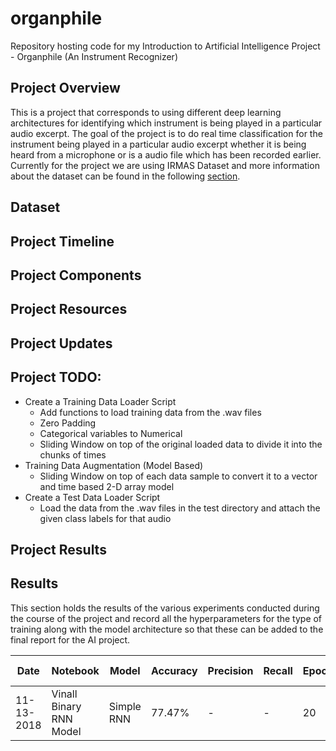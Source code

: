 # organphile
Repository hosting code for my Introduction to Artificial Intelligence Project - Organphile (An Instrument Recognizer)

## Project Overview
This is a project that corresponds to using different deep learning architectures for identifying which instrument is
 being played in a particular audio excerpt. The goal of the project is to do real time classification for the 
 instrument being played in a particular audio excerpt whether it is being heard from a microphone or is a audio 
 file which has been recorded earlier. Currently for the project we are using IRMAS Dataset and more information 
 about the dataset can be found in the following [section](#abcd). 


## <a name="abcd">Dataset</a>


## Project Timeline


## Project Components


## Project Resources


## Project Updates


## Project TODO:
 * Create a Training Data Loader Script
   * Add functions to load training data from the .wav files
   * Zero Padding
   * Categorical variables to Numerical
   * Sliding Window on top of the original loaded data to divide it into the chunks of times 
 * Training Data Augmentation (Model Based)
   * Sliding Window on top of each data sample to convert it to a vector and time based 2-D array model
 * Create a Test Data Loader Script
    * Load the data from the .wav files in the test directory and attach the given class labels for that audio


## Project Results


    
## Results

This section holds the results of the various experiments conducted during the course of the project and record all 
the hyperparameters for the type of training along with the model architecture so that these can be added to the 
final report for the AI project.

Date|Notebook|Model|Accuracy|Precision|Recall|Epochs|Time Window|Feature Window|Notes
----|--------|-----|--------|---------|------|------|-----------|--------------|-----
11-13-2018|Vinall Binary RNN Model|Simple RNN|77.47%|-|-|20|1 sec only|147 X 300 - 300 steps| N/A